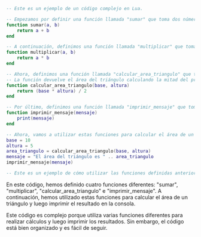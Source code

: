 ```lua
-- Este es un ejemplo de un código complejo en Lua.

-- Empezamos por definir una función llamada "sumar" que toma dos números como parámetros y devuelve su suma.
function sumar(a, b)
    return a + b
end

-- A continuación, definimos una función llamada "multiplicar" que toma dos números como parámetros y devuelve su producto.
function multiplicar(a, b)
    return a * b
end

-- Ahora, definimos una función llamada "calcular_area_triangulo" que toma dos números como parámetros: la base y la altura del triángulo.
-- La función devuelve el área del triángulo calculando la mitad del producto de la base y la altura.
function calcular_area_triangulo(base, altura)
    return (base * altura) / 2
end

-- Por último, definimos una función llamada "imprimir_mensaje" que toma un mensaje como parámetro y lo imprime en la consola.
function imprimir_mensaje(mensaje)
    print(mensaje)
end

-- Ahora, vamos a utilizar estas funciones para calcular el área de un triángulo y luego imprimir el resultado en la consola.
base = 10
altura = 5
area_triangulo = calcular_area_triangulo(base, altura)
mensaje = "El área del triángulo es " .. area_triangulo
imprimir_mensaje(mensaje)

-- Este es un ejemplo de cómo utilizar las funciones definidas anteriormente para realizar cálculos y luego imprimir los resultados en la consola.
```

En este código, hemos definido cuatro funciones diferentes: "sumar", "multiplicar", "calcular_area_triangulo" e "imprimir_mensaje". A continuación, hemos utilizado estas funciones para calcular el área de un triángulo y luego imprimir el resultado en la consola.

Este código es complejo porque utiliza varias funciones diferentes para realizar cálculos y luego imprimir los resultados. Sin embargo, el código está bien organizado y es fácil de seguir.
